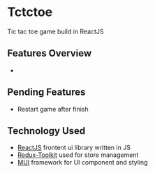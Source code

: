 # Tctctoe

Tic tac toe game build in ReactJS

## Features Overview

- 


## Pending Features

- Restart game after finish
## Technology Used

- [ReactJS] frontent ui library written in JS
- [Redux-Toolkit] used for store management
- [MUI] framework for UI component and styling



[ReactJS]: https://reactjs.org/docs/getting-started.html
[Redux-Toolkit]: https://redux-toolkit.js.org/introduction/getting-started
[MUI]: https://mui.com/material-ui/getting-started/installation/

